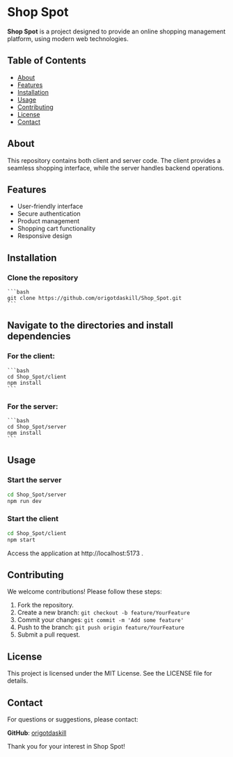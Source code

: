# Shop Spot

**Shop Spot** is a project designed to provide an online shopping management platform, using modern web technologies.

## Table of Contents

- [About](#about)
- [Features](#features)
- [Installation](#installation)
- [Usage](#usage)
- [Contributing](#contributing)
- [License](#license)
- [Contact](#contact)

## About

This repository contains both client and server code. The client provides a seamless shopping interface, while the server handles backend operations.

## Features

- User-friendly interface
- Secure authentication
- Product management
- Shopping cart functionality
- Responsive design

## Installation

### Clone the repository

    ```bash
    git clone https://github.com/origotdaskill/Shop_Spot.git
    ```

## Navigate to the directories and install dependencies

### For the client:

    ```bash
    cd Shop_Spot/client
    npm install
    ```

### For the server:

    ```bash
    cd Shop_Spot/server
    npm install
    ```
## Usage
 ### Start the server
```bash
cd Shop_Spot/server
npm run dev 
```
 ### Start the client
```bash
cd Shop_Spot/client
npm start
```

Access the application at http://localhost:5173 .

## Contributing
We welcome contributions! Please follow these steps:

1. Fork the repository.
2. Create a new branch: `git checkout -b feature/YourFeature`
3. Commit your changes: `git commit -m 'Add some feature'`
4. Push to the branch: `git push origin feature/YourFeature`
5. Submit a pull request.


## License
This project is licensed under the MIT License. See the LICENSE file for details.

## Contact

For questions or suggestions, please contact:

**GitHub**: [origotdaskill](https://github.com/origotdaskill)

Thank you for your interest in Shop Spot!
